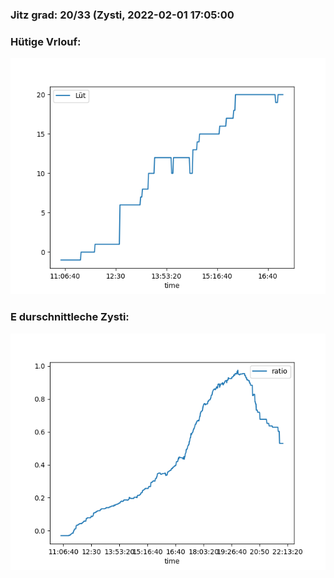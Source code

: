 ### Jitz grad: 20/33 (Zysti, 2022-02-01 17:05:00

### Hütige Vrlouf:
![Graph](Today.png)

### E durschnittleche Zysti:
![Graph](Zysti.png)